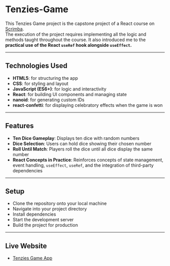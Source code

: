 # Tenzies-Game

This Tenzies Game project is the capstone project of a React course on [Scrimba](https://scrimba.com).  
The execution of the project requires implementing all the logic and methods taught throughout the course. It also introduced me to the **practical use of the React `useRef` hook alongside `useEffect`.**  

---

## Technologies Used

- **HTML5**: for structuring the app  
- **CSS**: for styling and layout  
- **JavaScript (ES6+)**: for logic and interactivity  
- **React**: for building UI components and managing state  
- **nanoid**: for generating custom IDs  
- **react-confetti**: for displaying celebratory effects when the game is won  

---

## Features

- **Ten Dice Gameplay**: Displays ten dice with random numbers  
- **Dice Selection**: Users can hold dice showing their chosen number  
- **Roll Until Match**: Players roll the dice until all dice display the same number  
- **React Concepts in Practice**: Reinforces concepts of state management, event handling, `useEffect`, `useRef`, and the integration of third-party dependencies  

---

## Setup

- Clone the repository onto your local machine 
- Navigate into your project directory
- Install dependencies
- Start the development server
- Build the project for production

---

## Live Website 

- [Tenzies Game App](https://tenzies-gold.vercel.app/)
